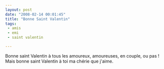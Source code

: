 ```yaml
---
layout: post
date: "2008-02-14 00:01:45"
title: "Bonne Saint Valentin"
tags:
 - amis
 - emi
 - saint valentin

---
```


Bonne saint Valentin à tous les amoureux, amoureuses, en couple, ou pas !
Mais bonne saint Valentin à toi ma chérie que j'aime.
